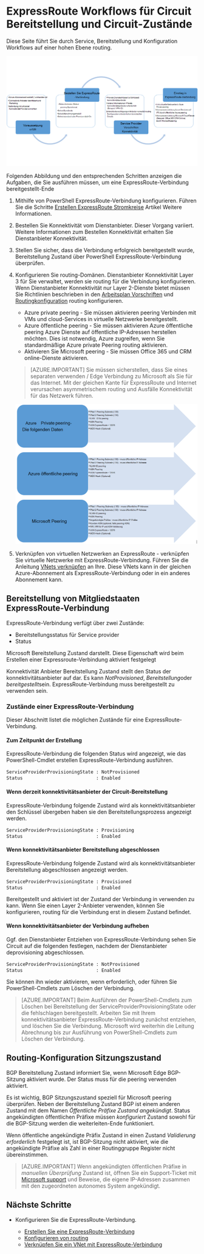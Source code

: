 <properties
   pageTitle="Workflows für ExpressRoute-Verbindung konfigurieren | Microsoft Azure"
   description="Diese Seite führt Sie durch die Workflows zum Konfigurieren von ExpressRoute-Verbindung und peerings"
   documentationCenter="na"
   services="expressroute"
   authors="cherylmc"
   manager="carmonm"
   editor="" />
<tags
   ms.service="expressroute"
   ms.devlang="na"
   ms.topic="article" 
   ms.tgt_pltfrm="na"
   ms.workload="infrastructure-services"
   ms.date="10/10/2016"
   ms.author="cherylmc"/>

# <a name="expressroute-workflows-for-circuit-provisioning-and-circuit-states"></a>ExpressRoute Workflows für Circuit Bereitstellung und Circuit-Zustände

Diese Seite führt Sie durch Service, Bereitstellung und Konfiguration Workflows auf einer hohen Ebene routing.

![](./media/expressroute-workflows/expressroute-circuit-workflow.png)

Folgenden Abbildung und den entsprechenden Schritten anzeigen die Aufgaben, die Sie ausführen müssen, um eine ExpressRoute-Verbindung bereitgestellt-Ende 

1. Mithilfe von PowerShell ExpressRoute-Verbindung konfigurieren. Führen Sie die Schritte [Erstellen ExpressRoute Stromkreise](expressroute-howto-circuit-classic.md) Artikel Weitere Informationen.

2. Bestellen Sie Konnektivität vom Dienstanbieter. Dieser Vorgang variiert. Weitere Informationen zum Bestellen Konnektivität erhalten Sie Dienstanbieter Konnektivität.

3. Stellen Sie sicher, dass die Verbindung erfolgreich bereitgestellt wurde, Bereitstellung Zustand über PowerShell ExpressRoute-Verbindung überprüfen. 

4. Konfigurieren Sie routing-Domänen. Dienstanbieter Konnektivität Layer 3 für Sie verwaltet, werden sie routing für die Verbindung konfigurieren. Wenn Dienstanbieter Konnektivität nur Layer 2-Dienste bietet müssen Sie Richtlinien beschrieben in den [Arbeitsplan Vorschriften](expressroute-routing.md) und [Routingkonfiguration](expressroute-howto-routing-classic.md) routing konfigurieren.

    -  Azure private peering - Sie müssen aktivieren peering Verbinden mit VMs und cloud-Services in virtuelle Netzwerke bereitgestellt.
    -  Azure öffentliche peering - Sie müssen aktivieren Azure öffentliche peering Azure Dienste auf öffentliche IP-Adressen herstellen möchten. Dies ist notwendig, Azure zugreifen, wenn Sie standardmäßige Azure private Peering routing aktivieren.
    -  Aktivieren Sie Microsoft peering - Sie müssen Office 365 und CRM online-Dienste aktivieren. 
    
    >[AZURE.IMPORTANT] Sie müssen sicherstellen, dass Sie eines separaten verwenden / Edge Verbindung zu Microsoft als Sie für das Internet. Mit der gleichen Kante für ExpressRoute und Internet verursachen asymmetrischem routing und Ausfälle Konnektivität für das Netzwerk führen.

    ![](./media/expressroute-workflows/routing-workflow.png)


5. Verknüpfen von virtuellen Netzwerken an ExpressRoute - verknüpfen Sie virtuelle Netzwerke mit ExpressRoute-Verbindung. Führen Sie die Anleitung [VNets verknüpfen](expressroute-howto-linkvnet-arm.md) an Ihre. Diese VNets kann in der gleichen Azure-Abonnement als ExpressRoute-Verbindung oder in ein anderes Abonnement kann.


## <a name="expressroute-circuit-provisioning-states"></a>Bereitstellung von Mitgliedstaaten ExpressRoute-Verbindung

ExpressRoute-Verbindung verfügt über zwei Zustände:

- Bereitstellungsstatus für Service provider
- Status

Microsoft Bereitstellung Zustand darstellt. Diese Eigenschaft wird beim Erstellen einer Expressroute-Verbindung aktiviert festgelegt

Konnektivität Anbieter Bereitstellung Zustand stellt den Status der konnektivitätsanbieter auf dar. Es kann *NotProvisioned*, *Bereitstellung*oder *bereitgestellt*sein. ExpressRoute-Verbindung muss bereitgestellt zu verwenden sein.

### <a name="possible-states-of-an-expressroute-circuit"></a>Zustände einer ExpressRoute-Verbindung

Dieser Abschnitt listet die möglichen Zustände für eine ExpressRoute-Verbindung.

#### <a name="at-creation-time"></a>Zum Zeitpunkt der Erstellung

ExpressRoute-Verbindung die folgenden Status wird angezeigt, wie das PowerShell-Cmdlet erstellen ExpressRoute-Verbindung ausführen.

    ServiceProviderProvisioningState : NotProvisioned
    Status                           : Enabled


#### <a name="when-connectivity-provider-is-in-the-process-of-provisioning-the-circuit"></a>Wenn derzeit konnektivitätsanbieter der Circuit-Bereitstellung

ExpressRoute-Verbindung folgende Zustand wird als konnektivitätsanbieter den Schlüssel übergeben haben sie den Bereitstellungsprozess angezeigt werden.

    ServiceProviderProvisioningState : Provisioning
    Status                           : Enabled


#### <a name="when-connectivity-provider-has-completed-the-provisioning-process"></a>Wenn konnektivitätsanbieter Bereitstellung abgeschlossen

ExpressRoute-Verbindung folgende Zustand wird als konnektivitätsanbieter Bereitstellung abgeschlossen angezeigt werden.

    ServiceProviderProvisioningState : Provisioned
    Status                           : Enabled

Bereitgestellt und aktiviert ist der Zustand der Verbindung in verwenden zu kann. Wenn Sie einen Layer 2-Anbieter verwenden, können Sie konfigurieren, routing für die Verbindung erst in diesem Zustand befindet.

#### <a name="when-connectivity-provider-is-deprovisioning-the-circuit"></a>Wenn konnektivitätsanbieter der Verbindung aufheben

Ggf. den Dienstanbieter Entziehen von ExpressRoute-Verbindung sehen Sie Circuit auf die folgenden festlegen, nachdem der Dienstanbieter deprovisioning abgeschlossen.


    ServiceProviderProvisioningState : NotProvisioned
    Status                           : Enabled


Sie können ihn wieder aktivieren, wenn erforderlich, oder führen Sie PowerShell-Cmdlets zum Löschen der Verbindung.  

>[AZURE.IMPORTANT] Beim Ausführen der PowerShell-Cmdlets zum Löschen bei Bereitstellung der ServiceProviderProvisioningState oder die fehlschlagen bereitgestellt. Arbeiten Sie mit Ihrem konnektivitätsanbieter ExpressRoute-Verbindung zunächst entziehen, und löschen Sie die Verbindung. Microsoft wird weiterhin die Leitung Abrechnung bis zur Ausführung von PowerShell-Cmdlets zum Löschen der Verbindung.


## <a name="routing-session-configuration-state"></a>Routing-Konfiguration Sitzungszustand

BGP Bereitstellung Zustand informiert Sie, wenn Microsoft Edge BGP-Sitzung aktiviert wurde. Der Status muss für die peering verwenden aktiviert.

Es ist wichtig, BGP Sitzungszustand speziell für Microsoft peering überprüfen. Neben der Bereitstellung Zustand BGP ist einem anderen Zustand mit dem Namen *Öffentliche Präfixe Zustand angekündigt*. Status angekündigten öffentlichen Präfixe müssen *konfiguriert* Zustand sowohl für die BGP-Sitzung werden die weiterleiten-Ende funktioniert. 

Wenn öffentliche angekündigte Präfix Zustand in einen Zustand *Validierung erforderlich* festgelegt ist, ist BGP-Sitzung nicht aktiviert, wie die angekündigte Präfixe als Zahl in einer Routinggruppe Register nicht übereinstimmen. 

>[AZURE.IMPORTANT] Wenn angekündigten öffentlichen Präfixe in *manuellen Überprüfung* Zustand ist, öffnen Sie ein Support-Ticket mit [Microsoft support](https://portal.azure.com/?#blade/Microsoft_Azure_Support/HelpAndSupportBlade) und Beweise, die eigene IP-Adressen zusammen mit den zugeordneten autonomes System angekündigt.


## <a name="next-steps"></a>Nächste Schritte

- Konfigurieren Sie die ExpressRoute-Verbindung.

    - [Erstellen Sie eine ExpressRoute-Verbindung](expressroute-howto-circuit-arm.md)
    - [Konfigurieren von routing](expressroute-howto-routing-arm.md)
    - [Verknüpfen Sie ein VNet mit ExpressRoute-Verbindung](expressroute-howto-linkvnet-arm.md)
